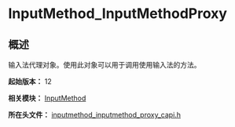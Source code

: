 # InputMethod_InputMethodProxy
<!--Kit: IME Kit-->
<!--Subsystem: MiscServices-->
<!--Owner: @illybyy-->
<!--SE: @andeszhang-->
<!--TSE: @murphy1984-->

## 概述

输入法代理对象。使用此对象可以用于调用使用输入法的方法。

**起始版本：** 12

**相关模块：** [InputMethod](capi-inputmethod.md)

**所在头文件：** [inputmethod_inputmethod_proxy_capi.h](capi-inputmethod-inputmethod-proxy-capi-h.md)

